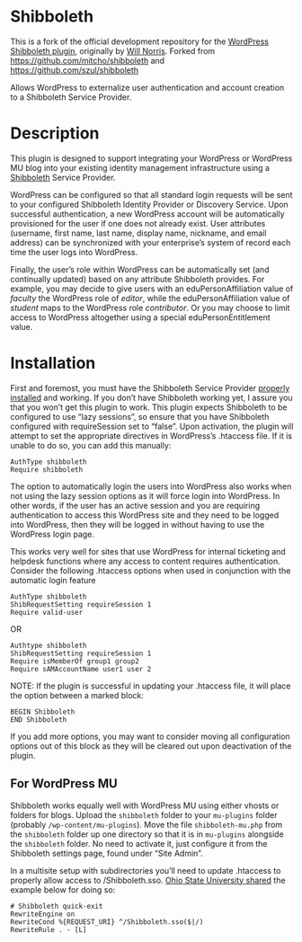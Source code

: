 # Shibboleth
This is a fork of the official development repository for the [WordPress Shibboleth plugin](http://wordpress.org/plugins/shibboleth), originally by [Will Norris](https://github.com/willnorris). Forked from https://github.com/mitcho/shibboleth and https://github.com/szul/shibboleth

Allows WordPress to externalize user authentication and account creation
to a Shibboleth Service Provider.

# Description

This plugin is designed to support integrating your WordPress or
WordPress MU blog into your existing identity management infrastructure
using a [Shibboleth](https://wiki.shibboleth.net/confluence/display/SHIB2/Home) Service Provider.

WordPress can be configured so that all standard login requests will be
sent to your configured Shibboleth Identity Provider or Discovery
Service. Upon successful authentication, a new WordPress account will be
automatically provisioned for the user if one does not already exist.
User attributes (username, first name, last name, display name,
nickname, and email address) can be synchronized with your enterprise’s
system of record each time the user logs into WordPress.

Finally, the user’s role within WordPress can be automatically set (and
continually updated) based on any attribute Shibboleth provides. For
example, you may decide to give users with an eduPersonAffiliation value
of *faculty* the WordPress role of *editor*, while the
eduPersonAffiliation value of *student* maps to the WordPress role
*contributor*. Or you may choose to limit access to WordPress altogether
using a special eduPersonEntitlement value.

# Installation

First and foremost, you must have the Shibboleth Service Provider
[properly
installed](https://wiki.shibboleth.net/confluence/display/SHIB2/Installation) and
working. If you don’t have Shibboleth working yet, I assure you that you
won’t get this plugin to work. This plugin expects Shibboleth to be
configured to use “lazy sessions”, so ensure that you have Shibboleth
configured with requireSession set to “false”. Upon activation, the
plugin will attempt to set the appropriate directives in WordPress’s
.htaccess file. If it is unable to do so, you can add this manually:

    AuthType shibboleth
    Require shibboleth

The option to automatically login the users into WordPress also works
when not using the lazy session options as it will force login into
WordPress. In other words, if the user has an active session and you are
requiring authentication to access this WordPress site and they need to
be logged into WordPress, then they will be logged in without having to
use the WordPress login page.

This works very well for sites that use WordPress for internal ticketing
and helpdesk functions where any access to content requires
authentication. Consider the following .htaccess options when used in
conjunction with the automatic login feature

    AuthType shibboleth
    ShibRequestSetting requireSession 1
    Require valid-user

OR

    Authtype shibboleth
    ShibRequestSetting requireSession 1
    Require isMemberOf group1 group2
    Require sAMAccountName user1 user 2

NOTE: If the plugin is successful in updating your .htaccess file, it
will place the option between a marked block:

    BEGIN Shibboleth
    END Shibboleth

If you add more options, you may want to consider moving all
configuration options out of this block as they will be cleared out upon
deactivation of the plugin.

## For WordPress MU

Shibboleth works equally well with WordPress MU using either vhosts or
folders for blogs. Upload the `shibboleth` folder to your `mu-plugins`
folder (probably `/wp-content/mu-plugins`). Move the file
`shibboleth-mu.php` from the `shibboleth` folder up one directory so
that it is in `mu-plugins` alongside the `shibboleth` folder. No need to
activate it, just configure it from the Shibboleth settings page, found
under “Site Admin”.

In a multisite setup with subdirectories you’ll need to update .htaccess
to properly allow access to /Shibboleth.sso. [Ohio State University
shared](https://web.osu.edu/technical-support/wordpress/wordpress-shib/)
the example below for doing so:

    # Shibboleth quick-exit
    RewriteEngine on
    RewriteCond %{REQUEST_URI} ^/Shibboleth.sso($|/)
    RewriteRule . - [L]
